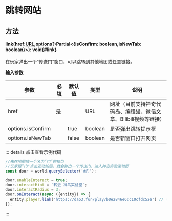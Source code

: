 <script setup>
import '/style.css'
</script>
# 跳转网站
## 方法

#### <font id="API" />link(<font id="Type">href:[URL](https://developer.mozilla.org/zh-CN/docs/Web/API/URL),options?:Partial<{isConfirm: boolean,isNewTab: boolean}></font>)<font id="Type">:  void</font>{#link}

在玩家弹出一个“传送门”窗口，可以跳转到其他地图或任意链接。

**输入参数**

| **参数** | **必填** | **默认值** | **类型** | **说明** |
| --- | --- | --- | --- | --- |
| href | 是 | | URL | 网址（目前支持神奇代码岛、编程猫、微信文章、Bilibili视频等链接） |
| options.isConfirm | | true | boolean | 是否弹出跳转提示框 |
| options.isNewTab | | false | boolean | 是否新窗口打开网页 |


::: details 点击查看示例代码
```javascript
//先在地图放一个名为“门”的模型
//玩家跟“门"点击互动按钮，就会弹出一个传送门，进入神岛实验室地图
const door = world.querySelector('#门');

door.enableInteract = true;
door.interactHint = `转去 神岛实验室`;
door.interactRadius = 3;
door.onInteract(async ({entity}) => {
  entity.player.link('https://dao3.fun/play/b0e2846e6cc10cfdc52e') // 将玩家传送到此地图链接
});
```
:::

